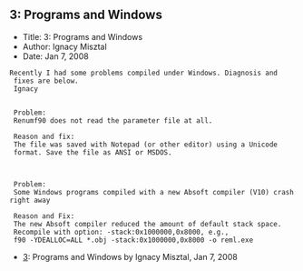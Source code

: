 ## 3: Programs and Windows

- Title: 3: Programs and Windows
- Author: Ignacy Misztal
- Date: Jan 7, 2008
```
Recently I had some problems compiled under Windows. Diagnosis and
 fixes are below.
 Ignacy


 Problem:
 Renumf90 does not read the parameter file at all.

 Reason and fix:
 The file was saved with Notepad (or other editor) using a Unicode
 format. Save the file as ANSI or MSDOS.



 Problem:
 Some Windows programs compiled with a new Absoft compiler (V10) crash right away

 Reason and Fix:
 The new Absoft compiler reduced the amount of default stack space.
 Recompile with option: -stack:0x1000000,0x8000, e.g.,
 f90 -YDEALLOC=ALL *.obj -stack:0x1000000,0x8000 -o reml.exe
```

- [3](0003.md): Programs and Windows by Ignacy Misztal, Jan 7, 2008
